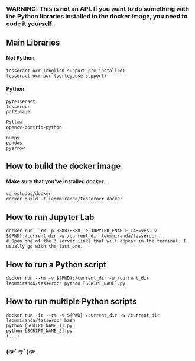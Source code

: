 ### WARNING: This is not an API. If you want to do something with the Python libraries installed in the docker image, you need to code it yourself.

## Main Libraries
#### Not Python

```
tesseract-ocr (english support pre-installed)
tesseract-ocr-por (portuguese support)
```

#### Python
```
pytesseract
tesserocr
pdf2image

Pillow
opencv-contrib-python

numpy
pandas
pyarrow
```

## How to build the docker image
#### Make sure that you've installed docker. 
```
cd estudos/docker
docker build -t leommiranda/tesserocr docker
```

## How to run Jupyter Lab

```
docker run --rm -p 8888:8888 -e JUPYTER_ENABLE_LAB=yes -v ${PWD}:/current_dir -w /current_dir leommiranda/tesserocr
# Open one of the 3 server links that will appear in the terminal. I usually go with the last one.
```

## How to run a Python script

```
docker run --rm -v ${PWD}:/current_dir -w /current_dir leommiranda/tesserocr python [SCRIPT_NAME].py
```

## How to run multiple Python scripts

```
docker run -it --rm -v ${PWD}:/current_dir -w /current_dir leommiranda/tesserocr bash
python [SCRIPT_NAME_1].py
python [SCRIPT_NAME_2].py
(...)
```

### (☞ﾟヮﾟ)☞

